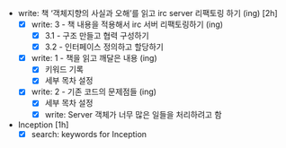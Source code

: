 - write: 책 ‘객체지향의 사실과 오해’를 읽고 irc server 리팩토링 하기 (ing) [2h]
    - [x]  write: 3 - 책 내용을 적용해서 irc 서버 리팩토링하기 (ing)
        - [x]  3.1 - 구조 만들고 협력 구성하기
        - [x]  3.2 - 인터페이스 정의하고 할당하기
    - [x]  write: 1 - 책을 읽고 깨달은 내용 (ing)
        - [x]  키워드 기록
        - [x]  세부 목차 설정
    - [x]  write: 2 - 기존 코드의 문제점들 (ing)
        - [x]  세부 목차 설정
        - [x]  write: Server 객체가 너무 많은 일들을 처리하려고 함

- Inception [1h]
    - [x]  search: keywords for Inception
